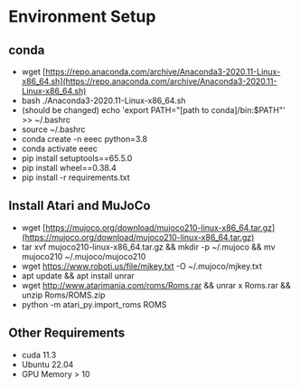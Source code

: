 
# Environment Setup

##  conda

* wget  [https://repo.anaconda.com/archive/Anaconda3-2020.11-Linux-x86_64.sh](https://repo.anaconda.com/archive/Anaconda3-2020.11-Linux-x86_64.sh)
* bash ./Anaconda3-2020.11-Linux-x86_64.sh
* (should be changed) echo 'export PATH="[path to conda]/bin:$PATH"' >> ~/.bashrc
* source ~/.bashrc
* conda create -n eeec  python=3.8
* conda activate eeec
* pip install setuptools==65.5.0
* pip install wheel==0.38.4
* pip install -r requirements.txt

  

##  Install Atari and MuJoCo
* wget  [https://mujoco.org/download/mujoco210-linux-x86_64.tar.gz](https://mujoco.org/download/mujoco210-linux-x86_64.tar.gz)
* tar xvf mujoco210-linux-x86_64.tar.gz && mkdir -p ~/.mujoco && mv mujoco210 ~/.mujoco/mujoco210
* wget https://www.roboti.us/file/mjkey.txt -O ~/.mujoco/mjkey.txt
* apt update && apt install unrar
* wget http://www.atarimania.com/roms/Roms.rar && unrar x Roms.rar && unzip Roms/ROMS.zip
* python -m atari_py.import_roms ROMS

## Other Requirements
* cuda 11.3
* Ubuntu 22.04
* GPU Memory > 10
